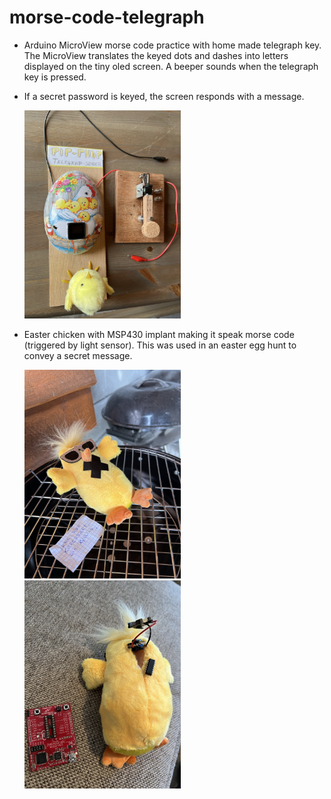 # morse-code-telegraph
* Arduino MicroView morse code practice with home made telegraph key. The MicroView translates the keyed dots and dashes into letters displayed on the tiny oled screen. A beeper sounds when the telegraph key is pressed.
* If a secret password is keyed, the screen responds with a message.

   <img src="/images/easter_egg_telegraph.jpg" width="250">

* Easter chicken with MSP430 implant making it speak morse code (triggered by light sensor). This was used in an easter egg hunt to convey a secret message.

   <img src="/images/morse-speaking-chicken.jpg" width="250">
   <img src="/images/morse-implant.jpg" width="250">
